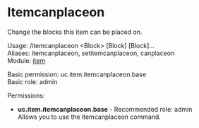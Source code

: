 Itemcanplaceon
====
Change the blocks this item can be placed on.

Usage: /itemcanplaceon \<Block\> \[Block\] \[Block\]...<br>
Aliases: itemcanplaceon, setitemcanplaceon, canplaceon<br>
Module: [item](../modules/item.md)<br>

Basic permission: uc.item.itemcanplaceon.base<br>
Basic role: admin<br>

Permissions: <br>
* **uc.item.itemcanplaceon.base** - Recommended role: admin<br>Allows you to use the itemcanplaceon command.
